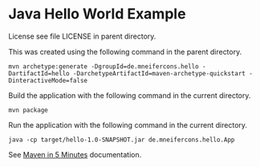 Java Hello World Example
========================

License see file LICENSE in parent directory.

This was created using the following command in the parent directory.

    mvn archetype:generate -DgroupId=de.mneifercons.hello -DartifactId=hello -DarchetypeArtifactId=maven-archetype-quickstart -DinteractiveMode=false

Build the application with the following command in the current directory.

    mvn package

Run the application with the following command in the current directory.

    java -cp target/hello-1.0-SNAPSHOT.jar de.mneifercons.hello.App

See [Maven in 5 Minutes](https://maven.apache.org/guides/getting-started/maven-in-five-minutes.html) documentation.
